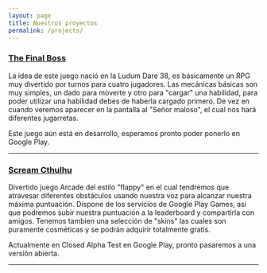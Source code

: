 ```yaml
---
layout: page
title: Nuestros proyectos
permalink: /projects/
---
```


### [The Final Boss](#)
La idea de este juego nació en la Ludum Dare 38, es básicamente un RPG muy divertido por turnos para cuatro jugadores. Las mecánicas básicas son muy simples, un dado para moverte y otro para "cargar" una habilidad, para poder utilizar una habilidad debes de haberla cargado primero. De vez en cuando veremos aparecer en la pantalla al "Señor maloso", el cual nos hará diferentes jugarretas.

Este juego aún está en desarrollo, esperamos pronto poder ponerlo en Google Play.

***

### [Scream Cthulhu](#)
Divertido juego Arcade del estilo "flappy" en el cual tendremos que atravesar diferentes obstáculos usando nuestra voz para alcanzar nuestra máxima puntuación. Dispone de los servicios de Google Play Games, asi que podremos subir nuestra puntuación a la leaderboard y compartirla con amigos. Tenemos tambien una selección de "skins" las cuales son puramente cosméticas y se podrán adquirir totalmente gratis.

Actualmente en Closed Alpha Test en Google Play, pronto pasaremos a una versión abierta.

***
